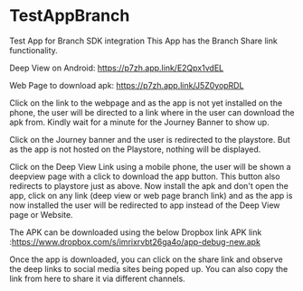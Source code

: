 # TestAppBranch
Test App for Branch SDK integration
This App has the Branch Share link functionality.

Deep View on Android:
https://p7zh.app.link/E2Qpx1vdEL

Web Page to download apk:
https://p7zh.app.link/J5Z0yopRDL


Click on the link to the webpage and as the app is not yet installed on the phone, the user will be directed to a link where in the user can download the apk from. Kindly wait for a minute for the Journey Banner to show up.

Click on the Journey banner and the user is redirected to the playstore. But as the app is not hosted on the Playstore, nothing will be displayed.

Click on the Deep View Link using a mobile phone, the user will be shown a deepview page with a click to download the app button. This button also redirects to playstore just as above.
Now install the apk and don't open the app, click on any link (deep view or web page branch link) and as the app is now installed the user will be redirected to app instead of the Deep View page or Website.

The APK can be downloaded using the below Dropbox link
APK link :https://www.dropbox.com/s/imrixrvbt26ga4o/app-debug-new.apk

Once the app is downloaded, you can click on the share link and observe the deep links to social media sites being poped up.
You can also copy the link from here to share it via different channels.
